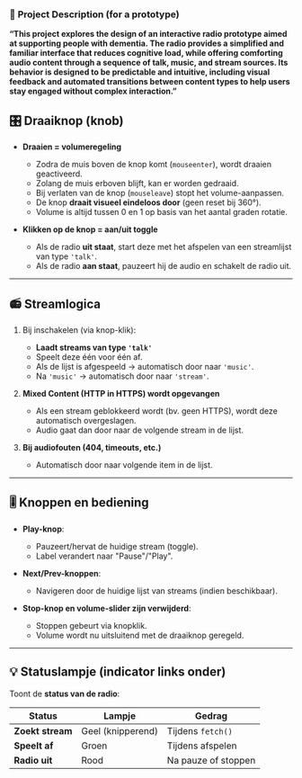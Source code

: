 
### 📝 **Project Description (for a prototype)**

**“This project explores the design of an interactive radio prototype aimed at supporting people with dementia. The radio provides a simplified and familiar interface that reduces cognitive load, while offering comforting audio content through a sequence of talk, music, and stream sources. Its behavior is designed to be predictable and intuitive, including visual feedback and automated transitions between content types to help users stay engaged without complex interaction.”**


## 🎛️ **Draaiknop (knob)**

- **Draaien = volumeregeling**
  - Zodra de muis boven de knop komt (`mouseenter`), wordt draaien geactiveerd.
  - Zolang de muis erboven blijft, kan er worden gedraaid.
  - Bij verlaten van de knop (`mouseleave`) stopt het volume-aanpassen.
  - De knop **draait visueel eindeloos door** (geen reset bij 360°).
  - Volume is altijd tussen 0 en 1 op basis van het aantal graden rotatie.

- **Klikken op de knop = aan/uit toggle**
  - Als de radio **uit staat**, start deze met het afspelen van een streamlijst van type `'talk'`.
  - Als de radio **aan staat**, pauzeert hij de audio en schakelt de radio uit.

---

## 📻 **Streamlogica**

1. Bij inschakelen (via knop-klik):
   - **Laadt streams van type `'talk'`**
   - Speelt deze één voor één af.
   - Als de lijst is afgespeeld → automatisch door naar `'music'`.
   - Na `'music'` → automatisch door naar `'stream'`.

2. **Mixed Content (HTTP in HTTPS) wordt opgevangen**
   - Als een stream geblokkeerd wordt (bv. geen HTTPS), wordt deze automatisch overgeslagen.
   - Audio gaat dan door naar de volgende stream in de lijst.

3. **Bij audiofouten (404, timeouts, etc.)**
   - Automatisch door naar volgende item in de lijst.

---

## 🎚️ **Knoppen en bediening**

- **Play-knop**:
  - Pauzeert/hervat de huidige stream (toggle).
  - Label verandert naar "Pause"/"Play".

- **Next/Prev-knoppen**:
  - Navigeren door de huidige lijst van streams (indien beschikbaar).

- **Stop-knop en volume-slider zijn verwijderd**:
  - Stoppen gebeurt via knopklik.
  - Volume wordt nu uitsluitend met de draaiknop geregeld.

---

## 💡 **Statuslampje (indicator links onder)**

Toont de **status van de radio**:

| Status         | Lampje            | Gedrag       |
|----------------|-------------------|--------------|
| **Zoekt stream** | Geel (knipperend) | Tijdens `fetch()` |
| **Speelt af**    | Groen             | Tijdens afspelen  |
| **Radio uit**    | Rood              | Na pauze of stoppen  |

